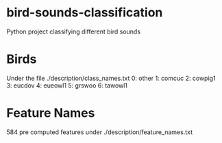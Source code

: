 # bird-sounds-classification
Python project classifying different bird sounds

# Birds
Under the file ./description/class_names.txt
0: other
1: comcuc
2: cowpig1
3: eucdov
4: eueowl1
5: grswoo
6: tawowl1

# Feature Names
584 pre computed features under ./description/feature_names.txt
